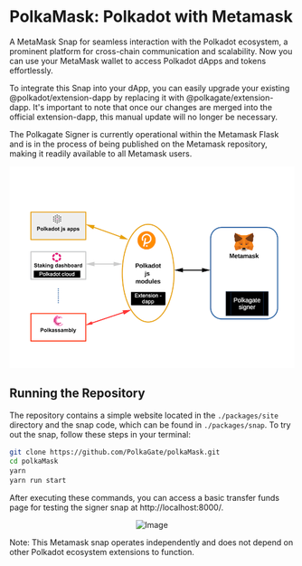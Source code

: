 # PolkaMask: Polkadot with Metamask

 A MetaMask Snap for seamless interaction with the Polkadot ecosystem, a prominent platform for cross-chain communication and scalability. Now you can use your MetaMask wallet to access Polkadot dApps and tokens effortlessly.

To integrate this Snap into your dApp, you can easily upgrade your existing @polkadot/extension-dapp by replacing it with @polkagate/extension-dapp. It's important to note that once our changes are merged into the official extension-dapp, this manual update will no longer be necessary.

The Polkagate Signer is currently operational within the Metamask Flask and is in the process of being published on the Metamask repository, making it readily available to all Metamask users.

<p align="center">
  <img src="https://raw.githubusercontent.com/Nick-1979/PolkadotJsPlusPictures/main/polkagate/polkamask%20small.bmp" alt="Image" width="600" />
</p>

## Running the Repository

The repository contains a simple website located in the `./packages/site` directory and the snap code, which can be found in `./packages/snap`. To try out the snap, follow these steps in your terminal:

```bash
git clone https://github.com/PolkaGate/polkaMask.git
cd polkaMask
yarn
yarn run start
```

After executing these commands, you can access a basic transfer funds page for testing the signer snap at http://localhost:8000/.


<p align="center">
  <img src="https://raw.githubusercontent.com/PolkaGate/polkaMask/main/docs/images/simpleTransfer.png" alt="Image" width="1000" />
</p>


Note: This Metamask snap operates independently and does not depend on other Polkadot ecosystem extensions to function.